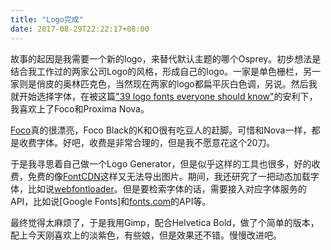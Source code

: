 ```yaml
---
title: "Logo完成"
date: 2017-08-29T22:22:17+08:00
---
```


故事的起因是我需要一个新的logo，来替代默认主题的哪个Osprey。初步想法是结合我工作过的两家公司Logo的风格，形成自己的logo。一家是单色栅栏，另一家则是俏皮的奥林匹克色，当然现在两家的logo都扁平灰白色调，另说。然后我就开始选择字体，在被这篇["39 logo fonts everyone should know"](https://99designs.com.au/blog/resources/logo-fonts/)的安利下，我喜欢上了Foco和Proxima Nova。

[Foco](https://www.fonts.com/font/dalton-maag/foco?QueryFontType=Web&src=GoogleWebFonts)真的很漂亮，Foco Black的K和O很有吃豆人的赶脚。可惜和Nova一样，都是收费字体。好吧，收费是非常合理的，但是我不愿意花这个20刀。

于是我寻思着自己做一个Logo Generator，但是似乎这样的工具也很多，好的收费，免费的像[FontCDN](https://fontcdn.org/)这样又无法导出图片。期间，我还研究了一把动态加载字体，比如说[webfontloader](https://github.com/typekit/webfontloader)。但是要检索字体的话，需要接入对应字体服务的API，比如说[Google Fonts]和[fonts.com](https://www.fonts.com/web-fonts/developers)的API等。

最终觉得太麻烦了，于是我用Gimp，配合Helvetica Bold，做了个简单的版本，配上今天刚喜欢上的淡紫色，有些娘，但是效果还不错。慢慢改进吧。